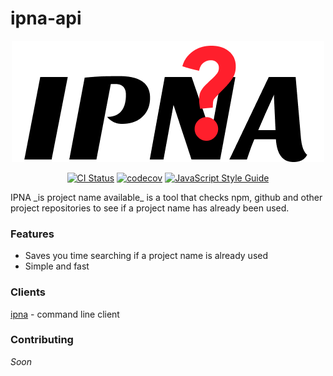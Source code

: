 # ipna-api
<div align="center">  
   <img src="https://raw.githubusercontent.com/laureanray/ipna-api/main/graphics/ipna-500px-square.png" width="500" height="auto"/>
</div>  

<div align="center">  
   
[![CI Status](https://github.com/laureanray/ipna-api/workflows/ci/badge.svg?branch=main&event=push)](https://github.com/laureanray/ipna-api/actions?query=workflow%3Aci)
[![codecov](https://codecov.io/gh/laureanray/ipna-api/branch/main/graph/badge.svg)](https://codecov.io/gh/laureanray/ipna-api)
[![JavaScript Style Guide](https://img.shields.io/badge/code_style-standard-brightgreen.svg)](https://standardjs.com)
   
</div>  
IPNA _is project name available_ is a tool that checks npm, github and other project repositories to see if a project name has already been used.  


### Features
   - Saves you time searching if a project name is already used
   - Simple and fast 
    
   
### Clients
   [ipna](https://github.com/laureanray/ipna) - command line client

### Contributing
   _Soon_
